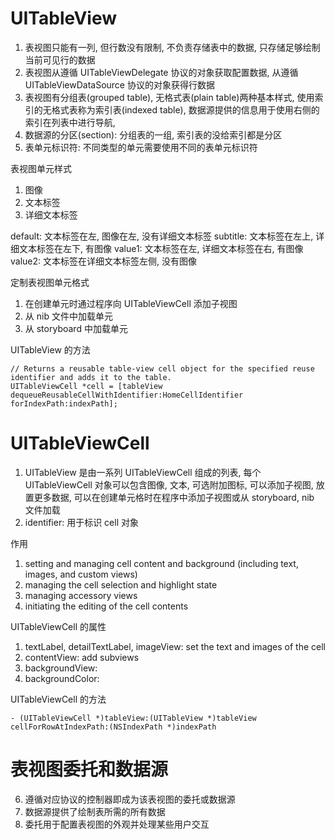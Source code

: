 # UITableView

1. 表视图只能有一列, 但行数没有限制, 不负责存储表中的数据, 只存储足够绘制当前可见行的数据
2. 表视图从遵循 UITableViewDelegate 协议的对象获取配置数据, 从遵循 UITableViewDataSource 协议的对象获得行数据
3. 表视图有分组表(grouped table), 无格式表(plain table)两种基本样式, 使用索引的无格式表称为索引表(indexed table), 数据源提供的信息用于使用右侧的索引在列表中进行导航, 
4. 数据源的分区(section): 分组表的一组, 索引表的没给索引都是分区
5. 表单元标识符: 不同类型的单元需要使用不同的表单元标识符

表视图单元样式

1. 图像
2. 文本标签
3. 详细文本标签

default: 文本标签在左, 图像在左, 没有详细文本标签
subtitle: 文本标签在左上, 详细文本标签在左下, 有图像
value1: 文本标签在左, 详细文本标签在右, 有图像
value2: 文本标签在详细文本标签左侧, 没有图像

定制表视图单元格式

1. 在创建单元时通过程序向 UITableViewCell 添加子视图
2. 从 nib 文件中加载单元
3. 从 storyboard 中加载单元

UITableView 的方法

```
// Returns a reusable table-view cell object for the specified reuse identifier and adds it to the table.
UITableViewCell *cell = [tableView dequeueReusableCellWithIdentifier:HomeCellIdentifier forIndexPath:indexPath];
```

# UITableViewCell

1. UITableView 是由一系列 UITableViewCell 组成的列表, 每个 UITableViewCell 对象可以包含图像, 文本, 可选附加图标, 可以添加子视图, 放置更多数据, 可以在创建单元格时在程序中添加子视图或从 storyboard, nib 文件加载
2. identifier: 用于标识 cell 对象

作用

1. setting and managing cell content and background (including text, images, and custom views)
2. managing the cell selection and highlight state
3. managing accessory views
4. initiating the editing of the cell contents

UITableViewCell 的属性

1. textLabel, detailTextLabel, imageView: set the text and images of the cell
2. contentView: add subviews
3. backgroundView:
4. backgroundColor:

UITableViewCell 的方法

```
- (UITableViewCell *)tableView:(UITableView *)tableView cellForRowAtIndexPath:(NSIndexPath *)indexPath
```

# 表视图委托和数据源

6. 遵循对应协议的控制器即成为该表视图的委托或数据源
2. 数据源提供了绘制表所需的所有数据
3. 委托用于配置表视图的外观并处理某些用户交互
